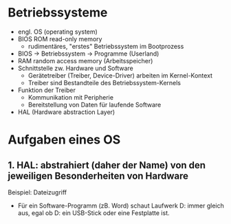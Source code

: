 # Betriebssysteme
- engl. OS (operating system)
- BIOS ROM read-only memory
  - rudimentäres, "erstes" Betriebssystem im Bootprozess
- BIOS -> Betriebssystem -> Programme (Userland)
- RAM random access memory (Arbeitsspeicher)
- Schnittstelle zw. Hardware und Software
  - Gerätetreiber (Treiber, Device-Driver) arbeiten im Kernel-Kontext
  - Treiber sind Bestandteile des Betriebssystem-Kernels
- Funktion der Treiber
  - Kommunikation mit Peripherie
  - Bereitstellung von Daten für laufende Software
- HAL (Hardware abstraction Layer)

# Aufgaben eines OS
## 1. HAL: **abstrahiert** (daher der Name) von den jeweiligen Besonderheiten von Hardware

Beispiel: Dateizugriff
  - Für ein Software-Programm (zB. Word) schaut Laufwerk D: immer gleich aus, egal ob D: ein USB-Stick oder eine Festplatte ist.

